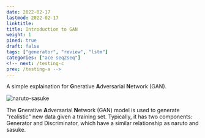 ```yaml
---
date: 2022-02-17
lastmod: 2022-02-17
linktitle: 
title: Introduction to GAN
weight: 1
pined: true
draft: false
tags: ["generator", "review", "lstm"]
categories: ["ace seq2seq"]
<!-- next: /testing-c
prev: /testing-a -->
---
```


A simple explaination for **G**nerative **A**dversarial **N**etwork (GAN). 

<!--more-->

![naruto-sasuke](/img/naruto-sasuke.jpg)

The **G**nerative **A**dversarial **N**etwork (GAN) model is used to generate "realistic" new data given a training set. Typically, it has two components: Generator and Discriminator, which have a similar relationship as naruto and sasuke.